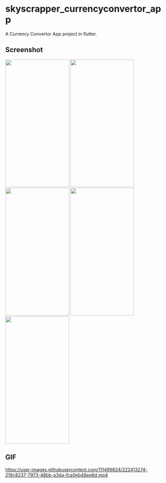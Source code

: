 # skyscrapper_currencyconvertor_app

A Currency Convertor App project in flutter.

## Screenshot
<img src="https://user-images.githubusercontent.com/111499824/222413548-31004825-7e6d-48bf-b801-25ec3bfccedd.jpg" alt="" data-canonical-src="https://gyazo.com/eb5c5741b6a9a16c692170a41a49c858.png" width="200" height="400" />
<img src="https://user-images.githubusercontent.com/111499824/222413569-5869a80a-feda-4b2e-97f0-ee6ae2c8ba32.jpg" alt="" data-canonical-src="https://gyazo.com/eb5c5741b6a9a16c692170a41a49c858.png" width="200" height="400" />
<img src="https://user-images.githubusercontent.com/111499824/222413580-b83f252e-3242-4417-b4a0-15fd334cbb6a.jpg" alt="" data-canonical-src="https://gyazo.com/eb5c5741b6a9a16c692170a41a49c858.png" width="200" height="400" />
<img src="https://user-images.githubusercontent.com/111499824/222413588-d51805ab-564d-45e5-a2eb-ae3e12c7f84c.jpg" alt="" data-canonical-src="https://gyazo.com/eb5c5741b6a9a16c692170a41a49c858.png" width="200" height="400" />
<img src="https://user-images.githubusercontent.com/111499824/222413609-13e5b49c-025f-45af-8a36-15e7d87314ad.jpg" alt="" data-canonical-src="https://gyazo.com/eb5c5741b6a9a16c692170a41a49c858.png" width="200" height="400" />

## GIF
https://user-images.githubusercontent.com/111499824/222413274-219c8237-7973-48bb-a3da-fca0eb48ee8d.mp4


